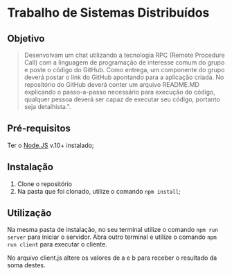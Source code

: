 # Trabalho de Sistemas Distribuídos

## Objetivo
> Desenvolvam um chat utilizando a tecnologia RPC (Remote Procedure Call) com a linguagem de programação de interesse comum do grupo e poste o código do GitHub. Como entrega, um componente do grupo deverá postar o link do GitHub apontando para a aplicação criada. No repositório do GitHub deverá conter um arquivo README.MD explicando o passo-a-passo necessário para execução do código, qualquer pessoa deverá ser capaz de executar seu código, portanto seja detalhista.".

## Pré-requisitos
Ter o [Node.JS](https://nodejs.org/en/) v.10+ instalado;

## Instalação
1. Clone o repositório
2. Na pasta que foi clonado, utilize o comando `npm install`;

## Utilização

Na mesma pasta de instalação, no seu terminal utilize o comando `npm run server` para iniciar o servidor. Abra outro terminal e utilize o comando `npm run client` para executar o cliente.

No arquivo client.js altere os valores de a e b para receber o resultado da soma destes.
